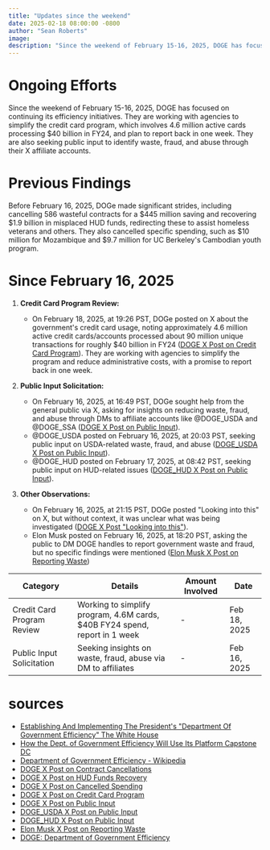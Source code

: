 ```yaml
---
title: "Updates since the weekend"
date: 2025-02-18 08:00:00 -0800
author: "Sean Roberts"
image: 
description: "Since the weekend of February 15-16, 2025, DOGE has focused on continuing its efficiency initiatives. They are working with agencies to simplify the credit card program"
---
```


# Ongoing Efforts
Since the weekend of February 15-16, 2025, DOGE has focused on continuing its efficiency initiatives. They are working with agencies to simplify the credit card program, which involves 4.6 million active cards processing $40 billion in FY24, and plan to report back in one week. They are also seeking public input to identify waste, fraud, and abuse through their X affiliate accounts.

# Previous Findings
Before February 16, 2025, DOGe made significant strides, including cancelling 586 wasteful contracts for a $445 million saving and recovering $1.9 billion in misplaced HUD funds, redirecting these to assist homeless veterans and others. They also cancelled specific spending, such as $10 million for Mozambique and $9.7 million for UC Berkeley's Cambodian youth program.

# Since February 16, 2025

1. **Credit Card Program Review:**
   - On February 18, 2025, at 19:26 PST, DOGe posted on X about the government's credit card usage, noting approximately 4.6 million active credit cards/accounts processed about 90 million unique transactions for roughly $40 billion in FY24 ([DOGE X Post on Credit Card Program](https://x.com/doge/status/1892053072169275822)). They are working with agencies to simplify the program and reduce administrative costs, with a promise to report back in one week.

2. **Public Input Solicitation:**
   - On February 16, 2025, at 16:49 PST, DOGe sought help from the general public via X, asking for insights on reducing waste, fraud, and abuse through DMs to affiliate accounts like @DOGE_USDA and @DOGE_SSA ([DOGE X Post on Public Input](https://x.com/doge/status/1891288881674240070)).
   - @DOGE_USDA posted on February 16, 2025, at 20:03 PST, seeking public input on USDA-related waste, fraud, and abuse ([DOGE_USDA X Post on Public Input](https://x.com/DOGE_USDA/status/1891337678894899321)).
   - @DOGE_HUD posted on February 17, 2025, at 08:42 PST, seeking public input on HUD-related issues ([DOGE_HUD X Post on Public Input](https://x.com/DOGE_HUD/status/1891528537791713418)).

3. **Other Observations:**
   - On February 16, 2025, at 21:15 PST, DOGe posted "Looking into this" on X, but without context, it was unclear what was being investigated ([DOGE X Post "Looking into this"](https://x.com/doge/status/1891355681879421171)).
   - Elon Musk posted on February 16, 2025, at 18:20 PST, asking the public to DM DOGE handles to report government waste and fraud, but no specific findings were mentioned ([Elon Musk X Post on Reporting Waste](https://x.com/elonmusk/status/1891311772348399729))

| **Category**                     | **Details**                                                                 | **Amount Involved**         | **Date**                     |
|-----------------------------------|-----------------------------------------------------------------------------|-----------------------------|------------------------------|
| Credit Card Program Review        | Working to simplify program, 4.6M cards, $40B FY24 spend, report in 1 week | -                           | Feb 18, 2025                 |
| Public Input Solicitation         | Seeking insights on waste, fraud, abuse via DM to affiliates                | -                           | Feb 16, 2025                 |

# sources
- [Establishing And Implementing The President's "Department Of Government Efficiency" The White House](https://www.whitehouse.gov/presidential-actions/2025/01/establishing-and-implementing-the-presidents-department-of-government-efficiency/)
- [How the Dept. of Government Efficiency Will Use Its Platform Capstone DC](https://capstonedc.com/insights/how-the-dept-of-government-efficiency-will-use-its-platform/)
- [Department of Government Efficiency - Wikipedia](https://en.wikipedia.org/wiki/Department_of_Government_Efficiency)
- [DOGE X Post on Contract Cancellations](https://x.com/doge/status/1890593889314038216)
- [DOGE X Post on HUD Funds Recovery](https://x.com/doge/status/1890501342931628266)
- [DOGE X Post on Cancelled Spending](https://x.com/doge/status/1890849405932077378)
- [DOGE X Post on Credit Card Program](https://x.com/doge/status/1892053072169275822)
- [DOGE X Post on Public Input](https://x.com/doge/status/1891288881674240070)
- [DOGE_USDA X Post on Public Input](https://x.com/DOGE_USDA/status/1891337678894899321)
- [DOGE_HUD X Post on Public Input](https://x.com/DOGE_HUD/status/1891528537791713418)
- [Elon Musk X Post on Reporting Waste](https://x.com/elonmusk/status/1891311772348399729)
- [DOGE: Department of Government Efficiency](https://doge.gov/)